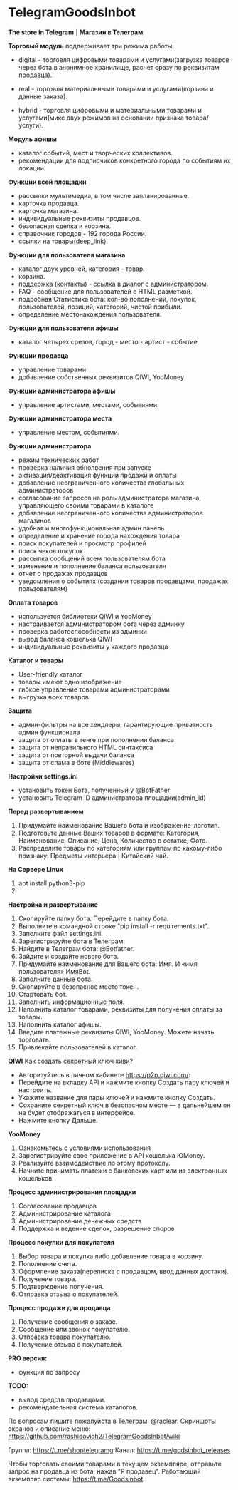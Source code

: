 # TelegramGoodsInbot
**The store in Telegram** |
**Магазин в Телеграм**

**Торговый модуль**
поддерживает три режима работы:
- digital - торговля цифровыми товарами и услугами(загрузка товаров через бота в анонимное хранилище, расчет сразу по реквизитам продавца).

- real - торговля материальными товарами и услугами(корзина и данные заказа).

- hybrid - торговля цифровыми и материальными товарами и услугами(микс двух режимов на основании признака товара/услуги).


**Модуль афишы**
- каталог событий, мест и творческих коллективов.
- рекомендации для подписчиков конкретного города по событиям их локации.


**Функции всей площадки**
- рассылки мультимедиа, в том числе запланированные.
- карточка продавца.
- карточка магазина.
- индивидуальные реквизиты продавцов.
- безопасная сделка и корзина.
- справочник городов - 192 города России.
- ссылки на товары(deep_link).


**Функции для пользователя магазина**
- каталог двух уровней, категория - товар.
- корзина.
- поддержка (контакты) - ссылка в диалог с администратором.
- FAQ - сообщение для пользователей с HTML разметкой.
- подробная Статистика бота: кол-во пополнений, покупок, пользователей, позиций, категорий, чистой прибыли.
- определение местонахождения пользователя.


**Функции для пользователя афишы**
- каталог четырех срезов, город - место - артист - событие


**Функции продавца**
- управление товарами
- добавление собственных реквизитов QIWI, YooMoney


**Функции администратора афишы**
- управление артистами, местами, событиями.


**Функции администратора места**
- управление местом, событиями.


**Функции администратора**
- режим технических работ
- проверка наличия обнолвения при запуске
- активация/деактивация функций продажи и оплаты
- добавление неограниченного количества глобальных администраторов
- согласование запросов на роль администратора магазина, управляющего своими товарами в каталоге
- добавление неограниченного количества администраторов магазинов
- удобная и многофункциональная админ панель
- определение и хранение города нахождения товара
- поиск покупателей и просмотр профилей
- поиск чеков покупок
- рассылка сообщений всем пользователям бота
- изменение и пополнение баланса пользователя
- отчет о продажах продавцов
- уведомления о событиях (создании товаров продавцами, продажах пользователям)


**Оплата товаров**
- используется библиотеки QIWI и YooMoney
- настраивается администратором бота через админку
- проверка работоспособности из админки
- вывод баланса кошелька QIWI
- индивидуальные реквизиты у каждого продавца


**Каталог и товары**
- User-friendly каталог
- товары имеют одно изображение
- гибкое управление товарами администраторами
- выгрузка всех товаров


**Защита**
- админ-фильтры на все хендлеры, гарантирующие приватность админ функционала
- защита от оплаты в тенге при пополнении баланса
- защита от неправильного HTML синтаксиса
- защита от повторной выдачи баланса
- защита от спама в боте (Middlewares)


**Настройки settings.ini**
- установить токен Бота, полученный у @BotFather
- установить Telegram ID администратора площадки(admin_id)


**Перед развертыванием**
1. Придумайте наименование Вашего бота и изображение-логотип.
2. Подготовьте данные Ваших товаров в формате: Категория, Наименование, Описание, Цена, Количество в остатке, Фото.
3. Распределите товары по категориям или группам по какому-либо признаку: Предметы интерьера | Китайский чай.

**На Сервере Linux**
1. apt install python3-pip
2. 

**Настройка и развертывание**
1. Скопируйте папку бота. Перейдите в папку бота.
2. Выполните в командной строке "pip install -r requirements.txt".
3. Заполните файл settings.ini.
4. Зарегистрируйте бота в Телеграм.
5. Найдите в Телеграм бота: @Botfather.
6. Зайдите и создайте нового бота.
7. Придумайте наименование для Вашего бота: Имя. И «имя пользователя» ИмяBot.
8. Заполните данные бота.
9. Скопируйте в безопасное место токен.
10. Стартовать бот. 
11. Заполнить информационные поля. 
12. Наполнить каталог товарами, реквизиты для получения оплаты за товары.
13. Наполнить каталог афишы.
14. Введите платежные реквизиты QIWI, YooMoney. Можете начать торговать.
15. Привлекайте пользователей в каталог.

**QIWI**
Как создать секретный ключ киви?
* Авторизуйтесь в личном кабинете https://p2p.qiwi.com/:
* Перейдите на вкладку API и нажмите кнопку Создать пару ключей и настроить.
* Укажите название для пары ключей и нажмите кнопку Создать.
* Сохраните секретный ключ в безопасном месте — в дальнейшем он не будет отображаться в интерфейсе.
* Нажмите кнопку Дальше.

**YooMoney**
1. Ознакомьтесь с условиями использования
2. Зарегистрируйте свое приложение в API кошелька ЮMoney.
3. Реализуйте взаимодействие по этому протоколу.
4. Начните принимать платежи с банковских карт или из электронных кошельков.


**Процесс администрирования площадки**
1. Согласование продавцов
2. Администрирование каталога
3. Администрирование денежных средств
4. Поддержка и ведение сделок, разрешение споров


**Процесс покупки для покупателя**
1. Выбор товара и покупка либо добавление товара в корзину. 
2. Пополнение счета.
3. Оформление заказа(переписка с продавцом, ввод данных достаки). 
4. Получение товара. 
5. Подтверждение получения.
6. Отправка отзыва о покупателей.


**Процесс продажи для продавца**
1. Получение сообщения о заказе. 
2. Сообщение или звонок покупателю. 
3. Отправка товара покупателю.
4. Получение отзыва о покупателей.


**PRO версия:**
- функция по запросу


**TODO:**
- вывод средств продавцами.
- рекомендательная система каталогов.


По вопросам пишите пожалуйста в Телеграм: @raclear.
Скриншоты экранов и описание меню: 
https://github.com/rashidovich2/TelegramGoodsInbot/wiki


Группа: https://t.me/shoptelegramg
Канал: https://t.me/godsinbot_releases


Чтобы торговать своими товарами в текущем экземпляре,
отправьте запрос на продавца из бота, нажав "Я продавец".
Работающий экземпляр системы: https://t.me/Goodsinbot.
